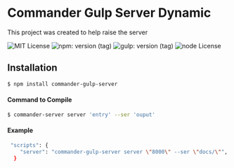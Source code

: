 # Commander Gulp Server Dynamic

<p>This project was created to help raise the server</p>
 
![MIT License](https://img.shields.io/badge/lincense-MIT-yellow?style=for-the-badge) 
![npm: version (tag)](https://img.shields.io/badge/npm-v6.4.3-blue?style=for-the-badge)
![gulp: version (tag)](https://img.shields.io/badge/gulp-v3.9.1-orange?style=for-the-badge)
![node License](https://img.shields.io/badge/node-v8.16.0-green?style=for-the-badge) 


## Installation

```bash
$ npm install commander-gulp-server
```


#### Command to Compile

```bash
$ commander-server server 'entry' --ser 'ouput' 
```
#### Example

```bash
 "scripts": {
    "server": "commander-gulp-server server \"8000\" --ser \"docs/\"",
  }
```
